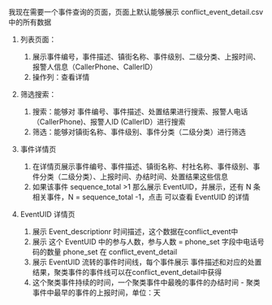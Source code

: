 我现在需要一个事件查询的页面，页面上默认能够展示 conflict_event_detail.csv 中的所有数据

1. 列表页面：
   1. 展示事件编号，事件描述、镇街名称、事件级别、二级分类、上报时间、报警人信息（CallerPhone、CallerID）
   2. 操作列：查看详情

2. 筛选搜索：
   1. 搜索：能够对 事件编号、事件描述、处置结果进行搜索、报警人电话（CallerPhone)、报警人ID (CallerID）进行搜索
   2. 筛选：能够对镇街名称、事件级别、事件分类（二级分类）进行筛选

3. 事件详情页
   1. 在详情页展示事件编号、事件描述、镇街名称、村社名称、事件级别、事件分类（二级分类）、上报时间、办结时间、处置结果这些信息
   2. 如果该事件 sequence_total >1 那么展示 EventUID，并展示，还有 N 条相关事件，N = sequence_total -1，点击 可以查看 EventUID 的详情

4. EventUID 详情页
   1. 展示 Event_descriptionr 时间描述，这个数据在conflict_event中
   2. 展示 这个 EventUID 中的参与人数，参与人数 = phone_set 字段中电话号码的数量 phone_set 在 conflict_event_detail
   3. 展示 EventUID 流转的事件时间线，每个事件展示 事件描述和对应的处置结果，聚类事件的事件线可以在conflict_event_detail中获得
   4. 这个聚类事件持续的时间，一个聚类事件中最晚的事件的办结时间 - 聚类事件中最早的事件的上报时间，单位：天

